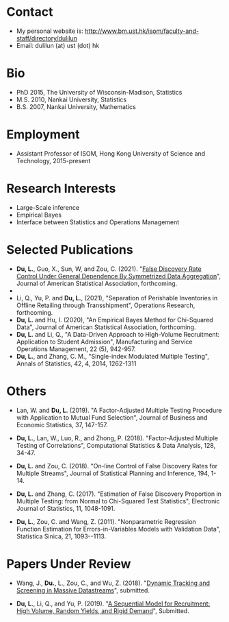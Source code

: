 # Contact 
- My personal website is: http://www.bm.ust.hk/isom/faculty-and-staff/directory/dulilun
- Email: dulilun (at) ust (dot) hk

# Bio
- PhD 2015, The University of Wisconsin-Madison, Statistics
- M.S. 2010, Nankai University, Statistics
- B.S. 2007, Nankai University, Mathematics


# Employment
- Assistant Professor of ISOM, Hong Kong University of Science and Technology, 2015-present

# Research Interests
- Large-Scale inference
- Empirical Bayes
- Interface between Statistics and Operations Management


# Selected Publications
- **Du, L.**, Guo, X., Sun, W, and Zou, C. (2021). "[False Discovery Rate Control Under General Dependence By Symmetrized Data Aggregation](https://arxiv.org/abs/2002.11992#:~:text=False%20Discovery%20Rate%20Control%20Under%20General%20Dependence%20By%20Symmetrized%20Data%20Aggregation,-Lilun%20Du%2C%20Xu&text=The%20proposed%20SDA%20filter%20first,ranking%20to%20control%20the%20FDR.)", Journal of American Statistical Association, forthcoming.
- 
- Li, Q., Yu, P. and **Du, L.**, (2021), "Separation of Perishable Inventories in Offline Retailing through Transshipment", Operations Research, forthcoming.
- **Du, L.** and Hu, I. (2020), "An Empirical Bayes Method for Chi-Squared Data", Journal of American Statistical Association, forthcoming.
- **Du, L.** and Li, Q., "A Data-Driven Approach to High-Volume Recruitment: Application to Student Admission", Manufacturing and Service Operations Management, 22 (5), 942-957.
- **Du, L.**, and Zhang, C. M., "Single-index Modulated Multiple Testing", Annals of Statistics, 42, 4, 2014, 1262-1311

# Others
- Lan, W. and **Du, L.** (2019). "A Factor-Adjusted Multiple Testing Procedure with Application to Mutual Fund Selection", Journal of Business and Economic Statistics, 37, 147-157.

- **Du, L.**, Lan, W., Luo, R., and Zhong, P. (2018). "Factor-Adjusted Multiple Testing of Correlations", Computational Statistics \& Data Analysis, 128, 34-47.

- **Du, L.** and Zou, C. (2018). "On-line Control of False Discovery Rates for Multiple Streams", Journal of Statistical Planning and Inference, 194, 1-14.

- **Du, L.** and Zhang, C. (2017). "Estimation of False Discovery Proportion in Multiple Testing: from Normal to Chi-Squared Test Statistics", Electronic Journal of Statistics, 11, 1048-1091.

- **Du, L.**, Zou, C. and Wang, Z. (2011). "Nonparametric Regression Function Estimation for Errors-in-Variables Models with Validation Data", Statistica Sinica, 21, 1093--1113.

# Papers Under Review
- Wang, J., **Du.**, L., Zou, C., and Wu, Z. (2018). "[Dynamic Tracking and Screening in Massive Datastreams](https://drive.google.com/file/d/1xDBrua4nPbdp-TVU1zKy_Z4vCYQ-25x_/view)", submitted.

- **Du, L.**, Li, Q., and Yu, P. (2019). "[A Sequential Model for Recruitment: High Volume, Random Yields, and Rigid Demand](http://www.bm.ust.hk/isom/files/OM/FacultyPublications/LiQing/SeRecruiting_Sep_2020.pdf)", Submitted.


<!---
dulilun/dulilun is a ✨ special ✨ repository because its `README.md` (this file) appears on your GitHub profile.
You can click the Preview link to take a look at your changes.
--->
